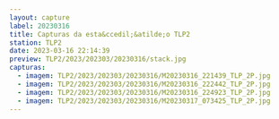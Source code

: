 ```yaml
---
layout: capture
label: 20230316
title: Capturas da esta&ccedil;&atilde;o TLP2
station: TLP2
date: 2023-03-16 22:14:39
preview: TLP2/2023/202303/20230316/stack.jpg
capturas:
  - imagem: TLP2/2023/202303/20230316/M20230316_221439_TLP_2P.jpg
  - imagem: TLP2/2023/202303/20230316/M20230316_222442_TLP_2P.jpg
  - imagem: TLP2/2023/202303/20230316/M20230316_224923_TLP_2P.jpg
  - imagem: TLP2/2023/202303/20230316/M20230317_073425_TLP_2P.jpg
---
```

